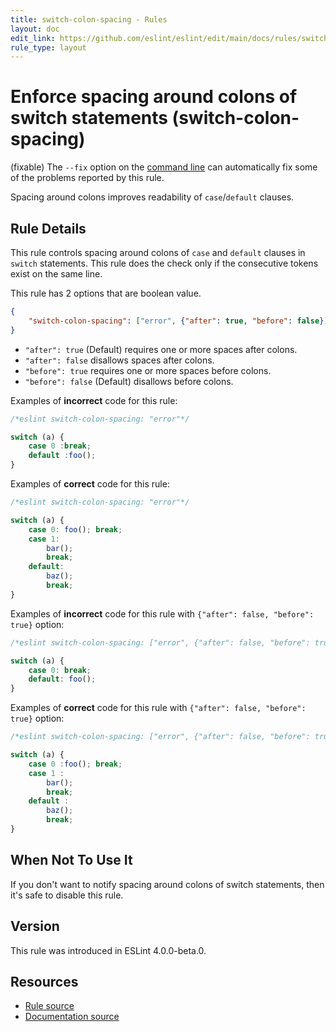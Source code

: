 ```yaml
---
title: switch-colon-spacing - Rules
layout: doc
edit_link: https://github.com/eslint/eslint/edit/main/docs/rules/switch-colon-spacing.md
rule_type: layout
---
```

<!-- Note: No pull requests accepted for this file. See README.md in the root directory for details. -->

# Enforce spacing around colons of switch statements (switch-colon-spacing)

(fixable) The `--fix` option on the [command line](../user-guide/command-line-interface#fixing-problems) can automatically fix some of the problems reported by this rule.

Spacing around colons improves readability of `case`/`default` clauses.

## Rule Details

This rule controls spacing around colons of `case` and `default` clauses in `switch` statements.
This rule does the check only if the consecutive tokens exist on the same line.

This rule has 2 options that are boolean value.

```json
{
    "switch-colon-spacing": ["error", {"after": true, "before": false}]
}
```

- `"after": true` (Default) requires one or more spaces after colons.
- `"after": false` disallows spaces after colons.
- `"before": true` requires one or more spaces before colons.
- `"before": false` (Default) disallows before colons.


Examples of **incorrect** code for this rule:

```js
/*eslint switch-colon-spacing: "error"*/

switch (a) {
    case 0 :break;
    default :foo();
}
```

Examples of **correct** code for this rule:

```js
/*eslint switch-colon-spacing: "error"*/

switch (a) {
    case 0: foo(); break;
    case 1:
        bar();
        break;
    default:
        baz();
        break;
}
```

Examples of **incorrect** code for this rule with `{"after": false, "before": true}` option:

```js
/*eslint switch-colon-spacing: ["error", {"after": false, "before": true}]*/

switch (a) {
    case 0: break;
    default: foo();
}
```

Examples of **correct** code for this rule with `{"after": false, "before": true}` option:

```js
/*eslint switch-colon-spacing: ["error", {"after": false, "before": true}]*/

switch (a) {
    case 0 :foo(); break;
    case 1 :
        bar();
        break;
    default :
        baz();
        break;
}
```

## When Not To Use It

If you don't want to notify spacing around colons of switch statements, then it's safe to disable this rule.

## Version

This rule was introduced in ESLint 4.0.0-beta.0.

## Resources

* [Rule source](https://github.com/eslint/eslint/tree/HEAD/lib/rules/switch-colon-spacing.js)
* [Documentation source](https://github.com/eslint/eslint/tree/HEAD/docs/rules/switch-colon-spacing.md)
